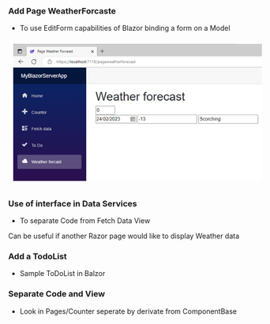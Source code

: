 ﻿### Add Page WeatherForcaste

* To use EditForm capabilities of Blazor binding a form on a Model

<img style="margin: 10px" src="Images/2023-02-23_11h26_48.png" alt="TemplateVisualStudio Ribbon transform Icon Image" />

### Use of interface in Data Services

* To separate Code from Fetch Data View

Can be useful if another Razor page would like to display Weather data

### Add a TodoList

* Sample ToDoList in Balzor

### Separate Code and View

* Look in Pages/Counter seperate by derivate from ComponentBase
